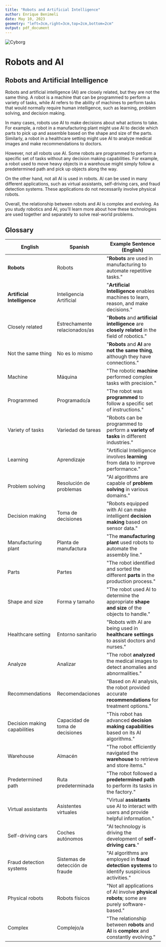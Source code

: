 ```yaml
---
title: "Robots and Artificial Intelligence"
author: Enrique Benimeli
date: May 10, 2023
geometry: "left=3cm,right=3cm,top=2cm,bottom=2cm"
output: pdf_document
---
```


![Cyborg](https://docs.esferatic.com/ict3/contents/robotics/images/cyborg.jpg)

# Robots and AI

## Robots and Artificial Intelligence

Robots and artificial intelligence (AI) are closely related, but they are not the same thing. A robot is a machine that can be programmed to perform a variety of tasks, while AI refers to the ability of machines to perform tasks that would normally require human intelligence, such as learning, problem solving, and decision making.

In many cases, robots use AI to make decisions about what actions to take. For example, a robot in a manufacturing plant might use AI to decide which parts to pick up and assemble based on the shape and size of the parts. Similarly, a robot in a healthcare setting might use AI to analyze medical images and make recommendations to doctors.

However, not all robots use AI. Some robots are programmed to perform a specific set of tasks without any decision making capabilities. For example, a robot used to move heavy objects in a warehouse might simply follow a predetermined path and pick up objects along the way.

On the other hand, not all AI is used in robots. AI can be used in many different applications, such as virtual assistants, self-driving cars, and fraud detection systems. These applications do not necessarily involve physical robots.

Overall, the relationship between robots and AI is complex and evolving. As you study robotics and AI, you'll learn more about how these technologies are used together and separately to solve real-world problems.

## Glossary

| English              | Spanish             | Example Sentence (English)                                                                    |
|----------------------|---------------------|-----------------------------------------------------------------------------------------------|
| **Robots**           | Robots              | "**Robots** are used in manufacturing to automate repetitive tasks."                               |
| **Artificial Intelligence** | Inteligencia Artificial | "**Artificial Intelligence** enables machines to learn, reason, and make decisions."             |
| Closely related      | Estrechamente relacionados/as | "**Robots** and **artificial intelligence** are **closely related** in the field of robotics."   |
| Not the same thing   | No es lo mismo      | "**Robots** and **AI** are **not the same thing**, although they have connections."               |
| Machine              | Máquina             | "The robotic **machine** performed complex tasks with precision."                                |
| Programmed           | Programado/a        | "The robot was **programmed** to follow a specific set of instructions."                          |
| Variety of tasks     | Variedad de tareas  | "Robots can be programmed to perform a **variety of tasks** in different industries."            |
| Learning             | Aprendizaje         | "Artificial Intelligence involves **learning** from data to improve performance."                |
| Problem solving      | Resolución de problemas | "AI algorithms are capable of **problem solving** in various domains."                           |
| Decision making      | Toma de decisiones  | "Robots equipped with AI can make intelligent **decision making** based on sensor data."         |
| Manufacturing plant  | Planta de manufactura | "The **manufacturing plant** used robots to automate the assembly line."                         |
| Parts                | Partes              | "The robot identified and sorted the different **parts** in the production process."             |
| Shape and size       | Forma y tamaño      | "The robot used AI to determine the appropriate **shape and size** of the objects to handle."    |
| Healthcare setting   | Entorno sanitario   | "Robots with AI are being used in **healthcare settings** to assist doctors and nurses."          |
| Analyze              | Analizar            | "The robot **analyzed** the medical images to detect anomalies and abnormalities."                |
| Recommendations      | Recomendaciones     | "Based on AI analysis, the robot provided accurate **recommendations** for treatment options."    |
| Decision making capabilities | Capacidad de toma de decisiones | "This robot has advanced **decision making capabilities** based on its AI algorithms."          |
| Warehouse            | Almacén             | "The robot efficiently navigated the **warehouse** to retrieve and store items."                 |
| Predetermined path   | Ruta predeterminada | "The robot followed a **predetermined path** to perform its tasks in the factory."               |
| Virtual assistants   | Asistentes virtuales| "Virtual **assistants** use AI to interact with users and provide helpful information."           |
| Self-driving cars    | Coches autónomos    | "AI technology is driving the development of **self-driving cars**."                              |
| Fraud detection systems | Sistemas de detección de fraude | "AI algorithms are employed in **fraud detection systems** to identify suspicious activities." |
| Physical robots      | Robots físicos      | "Not all applications of AI involve **physical robots**; some are purely software-based."         |
| Complex              | Complejo/a          | "The relationship between **robots** and **AI** is **complex** and constantly evolving."         |